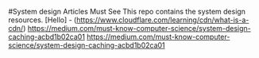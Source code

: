 #System design Articles Must See
This repo contains the system design resources. 
[Hello] - (https://www.cloudflare.com/learning/cdn/what-is-a-cdn/)
https://medium.com/must-know-computer-science/system-design-caching-acbd1b02ca01
https://medium.com/must-know-computer-science/system-design-caching-acbd1b02ca01

